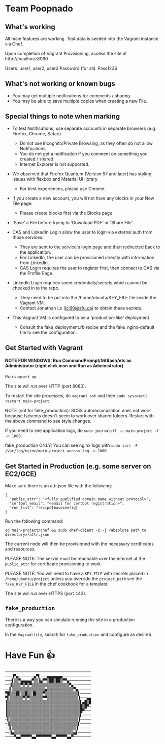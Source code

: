 # Team Poopnado

## What's working

All main features are working.
Test data is seeded into the Vagrant instance via Chef.

Upon completion of Vagrant Provisioning, access the site at http://localhost:8080

Users: user1, user2, user3
Password (for all): Pass123$

## What's not working or known bugs

- You may get multiple notifications for comments / sharing.
- You may be able to save multiple copies when creating a new File.

## Special things to note when marking

- To test Notifications, use separate accounts in separate browsers (e.g. Firefox, Chrome, Safari).
  - Do not use Incognito/Private Browsing, as they often do not allow Notifications.
  - You do not get a notification if you comment on something you created / shared.
  - Internet Explorer is not supported.

- We observed that Firefox Quantum (Version 57 and later) has styling issues with flexbox and Material UI library.
  - For best experiences, please use Chrome.

- If you create a new account, you will not have any blocks in your New File page.
  - Please create blocks first via the Blocks page

- 'Save' a File before trying to 'Download PDF' or 'Share File'.

- CAS and LinkedIn Login allow the user to login via external auth from those services.
  - They are sent to the service's login page and then redirected back to the application.
  - For LinkedIn, the user can be provisioned directly with information from LinkedIn.
  - CAS Login requires the user to register first, then connect to CAS via the Profile Page.

- LinkedIn Login requires some credentials/secrets which cannot be checked in to the repo.
  - They need to be put into the /home/ubuntu/KEY_FILE file inside the Vagrant VM.
  - Contact Jonathan Lo (jcl60@sfu.ca) to obtain these secrets.

- This Vagrant VM is configured to be a 'production-like' deployment.
  - Consult the fake_deployment.rb recipe and the fake_nginx-default file to see the configuration.


## Get Started with Vagrant

#### NOTE FOR WINDOWS: Run CommandPrompt/GitBash/etc as Administrator (right click icon and Run as Administrator)

Run `vagrant up`.

The site will run over HTTP (port 8080).

To restart the site processes, do `vagrant ssh` and then `sudo systemctl restart main-project`.

NOTE (not for fake_production): SCSS autorecompilation does not work because fsevents doesn't seem to work over shared folders.
Restart with the above command to see style changes.

If you need to see application logs, do `sudo journalctl -u main-project -f -n 1000`.

fake_production ONLY: You can see nginx logs with `sudo tail -F /var/log/nginx/main-project.access.log -n 1000`.

## Get Started in Production (e.g. some server on EC2/GCE)

Make sure there is an attr.json file with the following:
```
{
  "public_attr": "<fully qualified domain name without protocol>",
  "certbot_email": "<email for certbot registration>",
  "run_list": "recipe[baseconfig]
}
```

Run the following command:
```
cd main-project/chef && sudo chef-client -z -j <absolute path to directory>/attr.json
```

The current node will then be provisioned with the necessary certificates and resources.

PLEASE NOTE: The server must be reachable over the internet at the `public_attr` for certificate provisioning to work.

PLEASE NOTE: You will need to have a `KEY_FILE` with secrets placed in `/home/ubuntu/project` unless you override the `project_path` see the `fake_KEY_FILE` in the chef cookbook for a template.

The site will run over HTTPS (port 443).

## `fake_production`

There is a way you can simulate running the site in a production configuration.

In the `Vagrantfile`, search for `fake_production` and configure as desired.

# Have Fun 👍
```
───────────────────────────────────────
───▐▀▄───────▄▀▌───▄▄▄▄▄▄▄─────────────
───▌▒▒▀▄▄▄▄▄▀▒▒▐▄▀▀▒██▒██▒▀▀▄──────────
──▐▒▒▒▒▀▒▀▒▀▒▒▒▒▒▒▒▒▒▒▒▒▒▒▒▒▒▀▄────────
──▌▒▒▒▒▒▒▒▒▒▒▒▒▒▒▒▄▒▒▒▒▒▒▒▒▒▒▒▒▀▄──────
▀█▒▒▒█▌▒▒█▒▒▐█▒▒▒▀▒▒▒▒▒▒▒▒▒▒▒▒▒▒▒▌─────
▀▌▒▒▒▒▒▒▀▒▀▒▒▒▒▒▒▀▀▒▒▒▒▒▒▒▒▒▒▒▒▒▒▐───▄▄
▐▒▒▒▒▒▒▒▒▒▒▒▒▒▒▒▒▒▒▒▒▒▒▒▒▒▒▒▒▒▒▒▒▒▌▄█▒█
▐▒▒▒▒▒▒▒▒▒▒▒▒▒▒▒▒▒▒▒▒▒▒▒▒▒▒▒▒▒▒▒▒▒█▒█▀─
▐▒▒▒▒▒▒▒▒▒▒▒▒▒▒▒▒▒▒▒▒▒▒▒▒▒▒▒▒▒▒▒▒▒█▀───
▐▒▒▒▒▒▒▒▒▒▒▒▒▒▒▒▒▒▒▒▒▒▒▒▒▒▒▒▒▒▒▒▒▒▌────
─▌▒▒▒▒▒▒▒▒▒▒▒▒▒▒▒▒▒▒▒▒▒▒▒▒▒▒▒▒▒▒▒▐─────
─▐▒▒▒▒▒▒▒▒▒▒▒▒▒▒▒▒▒▒▒▒▒▒▒▒▒▒▒▒▒▒▒▌─────
──▌▒▒▒▒▒▒▒▒▒▒▒▒▒▒▒▒▒▒▒▒▒▒▒▒▒▒▒▒▒▐──────
──▐▄▒▒▒▒▒▒▒▒▒▒▒▒▒▒▒▒▒▒▒▒▒▒▒▒▒▒▒▄▌──────
────▀▄▄▀▀▀▀▀▄▄▀▀▀▀▀▀▀▄▄▀▀▀▀▀▄▄▀────────
```
